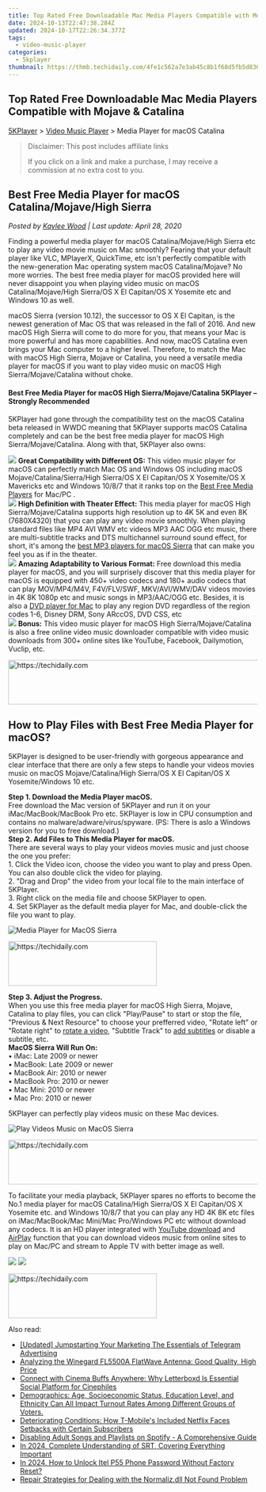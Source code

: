 ```yaml
---
title: Top Rated Free Downloadable Mac Media Players Compatible with Mojave & Catalina
date: 2024-10-13T22:47:38.284Z
updated: 2024-10-17T22:26:34.377Z
tags:
  - video-music-player
categories:
  - 5kplayer
thumbnail: https://thmb.techidaily.com/4fe1c562a7e3ab45c8b1f68d5fb5d836545aa73283e591a5a7261febdc4cbc2c.jpg
---
```


## Top Rated Free Downloadable Mac Media Players Compatible with Mojave & Catalina

[5KPlayer](https://tools.techidaily.com/5kplayer/products/) \> [Video Music Player](https://tools.techidaily.com/5kplayer/video-music-player/) \> Media Player for macOS Catalina

>  Disclaimer: This post includes affiliate links
>
>  If you click on a link and make a purchase, I may receive a commission at no extra cost to you.
>

## Best Free Media Player for macOS Catalina/Mojave/High Sierra

 _Posted by [Kaylee Wood](https://www.quora.com/profile/Amanda-Hu-21) | Last update: April 28, 2020_

Finding a powerful media player for macOS Catalina/Mojave/High Sierra etc to play any video movie music on Mac smoothly? Fearing that your default player like VLC, MPlayerX, QuickTime, etc isn't perfectly compatible with the new-generation Mac operating system macOS Catalina/Mojave? No more worries. The best free media player for macOS provided here will never disappoint you when playing video music on macOS Catalina/Mojave/High Sierra/OS X El Capitan/OS X Yosemite etc and Windows 10 as well. 

macOS Sierra (version 10.12), the successor to OS X El Capitan, is the newest generation of Mac OS that was released in the fall of 2016\. And new macOS High Sierra will come to do more for you, that means your Mac is more powerful and has more capabilities. And now, macOS Catalina even brings your Mac computer to a higher level. Therefore, to match the Mac with macOS High Sierra, Mojave or Catalina, you need a versatile media player for macOS if you want to play video music on macOS High Sierra/Mojave/Catalina without choke. 

#### **Best Free Media Player for macOS High Sierra/Mojave/Catalina 5KPlayer – Strongly Recommended**

5KPlayer had gone through the compatibility test on the macOS Catalina beta released in WWDC meaning that 5KPlayer supports macOS Catalina completely and can be the best free media player for macOS High Sierra/Mojave/Catalina. Along with that, 5KPlayer also owns:

![](https://www.5kplayer.com/video-music-player/img/check-mp-0224.png) **Great Compatibility with Different OS:** This video music player for macOS can perfectly match Mac OS and Windows OS including macOS Mojave/Catalina/Sierra/High Sierra/OS X El Capitan/OS X Yosemite/OS X Mavericks etc and Windows 10/8/7 that it ranks top on the [Best Free Media Players](https://tools.techidaily.com/5kplayer/video-music-player/) for Mac/PC .  
![](https://www.5kplayer.com/video-music-player/img/check-mp-0224.png) **High Definition with Theater Effect:** This media player for macOS High Sierra/Mojave/Catalina supports high resolution up to 4K 5K and even 8K (7680X4320) that you can play any video movie smoothly. When playing standard files like MP4 AVI WMV etc videos MP3 AAC OGG etc music, there are multi-subtitle tracks and DTS multichannel surround sound effect, for short, it's among the [best MP3 players for macOS Sierra](https://tools.techidaily.com/5kplayer/video-music-player/) that can make you feel you as if in the theater.  
![](https://www.5kplayer.com/video-music-player/img/check-mp-0224.png) **Amazing Adaptability to Various Format:** Free download this media player for macOS, and you will surprisely discover that this media player for macOS is equipped with 450+ video codecs and 180+ audio codecs that can play MOV/MP4/M4V, F4V/FLV/SWF, MKV/AVI/WMV/DAV videos movies in 4K 8K 1080p etc and music songs in MP3/AAC/OGG etc. Besides, it is also a [DVD player for Mac](https://tools.techidaily.com/5kplayer/video-music-player/) to play any region DVD regardless of the region codes 1-6, Disney DRM, Sony ARccOS, DVD CSS, etc  
![](https://www.5kplayer.com/video-music-player/img/check-mp-0224.png) **Bonus:** This video music player for macOS High Sierra/Mojave/Catalina is also a free online video music downloader compatible with video music downloads from 300+ online sites like YouTube, Facebook, Dailymotion, Vuclip, etc.

<!-- affiliate ads begin -->
<a href="https://appsumo.8odi.net/c/5597632/2144274/7443" target="_top" id="2144274">
  <img src="//a.impactradius-go.com/display-ad/7443-2144274" border="0" alt="https://techidaily.com" width="600" height="90"/>
</a>
<img height="0" width="0" src="https://appsumo.8odi.net/i/5597632/2144274/7443" style="position:absolute;visibility:hidden;" border="0" />
<!-- affiliate ads end -->

## How to Play Files with Best Free Media Player for macOS?

5KPlayer is designed to be user-friendly with gorgeous appearance and clear interface that there are only a few steps to handle your videos movies music on macOS Mojave/Catalina/High Sierra/OS X El Capitan/OS X Yosemite/Windows 10 etc.

**Step 1\. Download the Media Player macOS.**  
Free download the Mac version of 5KPlayer and run it on your iMac/MacBook/MacBook Pro etc. 5KPlayer is low in CPU consumption and contains no malware/adware/virus/spyware. (PS: There is aslo a Windows version for you to free download.)  
**Step 2\. Add Files to This Media Player for macOS.**  
There are several ways to play your videos movies music and just choose the one you prefer:  
1\. Click the Video icon, choose the video you want to play and press Open. You can also double click the video for playing.  
2\. "Drag and Drop" the video from your local file to the main interface of 5KPlayer.  
3\. Right click on the media file and choose 5KPlayer to open.  
4\. Set 5KPlayer as the default media player for Mac, and double-click the file you want to play.

![Media Player for MacOS Sierra](https://www.5kplayer.com/video-music-player/img/free-video-player.png) 

<!-- affiliate ads begin -->
<a href="https://aligracehair.sjv.io/c/5597632/1975816/19272" target="_top" id="1975816">
  <img src="//a.impactradius-go.com/display-ad/19272-1975816" border="0" alt="https://techidaily.com" width="300" height="90"/>
</a>
<img height="0" width="0" src="https://aligracehair.sjv.io/i/5597632/1975816/19272" style="position:absolute;visibility:hidden;" border="0" />
<!-- affiliate ads end -->

**Step 3\. Adjust the Progress.**  
When you use this free media player for macOS High Sierra, Mojave, Catalina to play files, you can click "Play/Pause" to start or stop the file, "Previous & Next Resource" to choose your prefferred video, "Rotate left" or "Rotate right" to [rotate a video](https://tools.techidaily.com/5kplayer/video-music-player/), "Subtitle Track" to [add subtitles](https://tools.techidaily.com/5kplayer/video-music-player/) or disable a subtitle, etc.  
**MacOS Sierra Will Run On:**   
• iMac: Late 2009 or newer  
• MacBook: Late 2009 or newer  
• MacBook Air: 2010 or newer  
• MacBook Pro: 2010 or newer  
• Mac Mini: 2010 or newer  
• Mac Pro: 2010 or newer

5KPlayer can perfectly play videos music on these Mac devices.

![Play Videos Music on MacOS Sierra](https://www.5kplayer.com/video-music-player/img/5kplayer-play-video-free.jpg) 

<!-- affiliate ads begin -->
<a href="https://appsumo.8odi.net/c/5597632/2151870/7443" target="_top" id="2151870">
  <img src="//a.impactradius-go.com/display-ad/7443-2151870" border="0" alt="https://techidaily.com" width="728" height="90"/>
</a>
<img height="0" width="0" src="https://appsumo.8odi.net/i/5597632/2151870/7443" style="position:absolute;visibility:hidden;" border="0" />
<!-- affiliate ads end -->

To facilitate your media playback, 5KPlayer spares no efforts to become the No.1 media player for macOS Catalina/High Sierra/OS X El Capitan/OS X Yosemite etc. and Windows 10/8/7 that you can play any HD 4K 8K etc files on iMac/MacBook/Mac Mini/Mac Pro/Windows PC etc without download any codecs. It is an HD player integrated with [YouTube download](https://tools.techidaily.com/5kplayer/youtube-download/) and [AirPlay](https://tools.techidaily.com/5kplayer/airplay/) function that you can download videos music from online sites to play on Mac/PC and stream to Apple TV with better image as well.

[![](https://www.5kplayer.com/video-music-player/../button/freedownbackmac.png)](https://tools.techidaily.com/5kplayer/products/) [![](https://www.5kplayer.com/video-music-player/../button/freedownwhitewin.png)](https://tools.techidaily.com/5kplayer/products/)

<!-- affiliate ads begin -->
<a href="https://aligracehair.sjv.io/c/5597632/1938693/19272" target="_top" id="1938693">
  <img src="//a.impactradius-go.com/display-ad/19272-1938693" border="0" alt="https://techidaily.com" width="300" height="90"/>
</a>
<img height="0" width="0" src="https://aligracehair.sjv.io/i/5597632/1938693/19272" style="position:absolute;visibility:hidden;" border="0" />
<!-- affiliate ads end -->

<ins class="adsbygoogle"
     style="display:block"
     data-ad-format="autorelaxed"
     data-ad-client="ca-pub-7571918770474297"
     data-ad-slot="1223367746"></ins>

<ins class="adsbygoogle"
     style="display:block"
     data-ad-client="ca-pub-7571918770474297"
     data-ad-slot="8358498916"
     data-ad-format="auto"
     data-full-width-responsive="true"></ins>

<span class="atpl-alsoreadstyle">Also read:</span>
<div><ul>
<li><a href="https://extra-support.techidaily.com/updated-jumpstarting-your-marketing-the-essentials-of-telegram-advertising/"><u>[Updated] Jumpstarting Your Marketing The Essentials of Telegram Advertising</u></a></li>
<li><a href="https://buynow-info.techidaily.com/analyzing-the-winegard-fl5500a-flatwave-antenna-good-quality-high-price/"><u>Analyzing the Winegard FL5500A FlatWave Antenna: Good Quality, High Price</u></a></li>
<li><a href="https://media-tips.techidaily.com/connect-with-cinema-buffs-anywhere-why-letterboxd-is-essential-social-platform-for-cinephiles/"><u>Connect with Cinema Buffs Anywhere: Why Letterboxd Is Essential Social Platform for Cinephiles</u></a></li>
<li><a href="https://media-tips.techidaily.com/demographics-age-socioeconomic-status-education-level-and-ethnicity-can-all-impact-turnout-rates-among-different-groups-of-voters/"><u>Demographics: Age, Socioeconomic Status, Education Level, and Ethnicity Can All Impact Turnout Rates Among Different Groups of Voters.</u></a></li>
<li><a href="https://media-tips.techidaily.com/deteriorating-conditions-how-t-mobiles-included-netflix-faces-setbacks-with-certain-subscribers/"><u>Deteriorating Conditions: How T-Mobile's Included Netflix Faces Setbacks with Certain Subscribers</u></a></li>
<li><a href="https://media-tips.techidaily.com/disabling-adult-songs-and-playlists-on-spotify-a-comprehensive-guide/"><u>Disabling Adult Songs and Playlists on Spotify - A Comprehensive Guide</u></a></li>
<li><a href="https://fox-access.techidaily.com/in-2024-complete-understanding-of-srt-covering-everything-important/"><u>In 2024, Complete Understanding of SRT, Covering Everything Important</u></a></li>
<li><a href="https://unlock-android.techidaily.com/in-2024-how-to-unlock-itel-p55-phone-password-without-factory-reset-by-drfone-android/"><u>In 2024, How to Unlock Itel P55 Phone Password Without Factory Reset?</u></a></li>
<li><a href="https://tech-renaissance.techidaily.com/repair-strategies-for-dealing-with-the-normalizdll-not-found-problem/"><u>Repair Strategies for Dealing with the Normaliz.dll Not Found Problem</u></a></li>
</ul></div>


